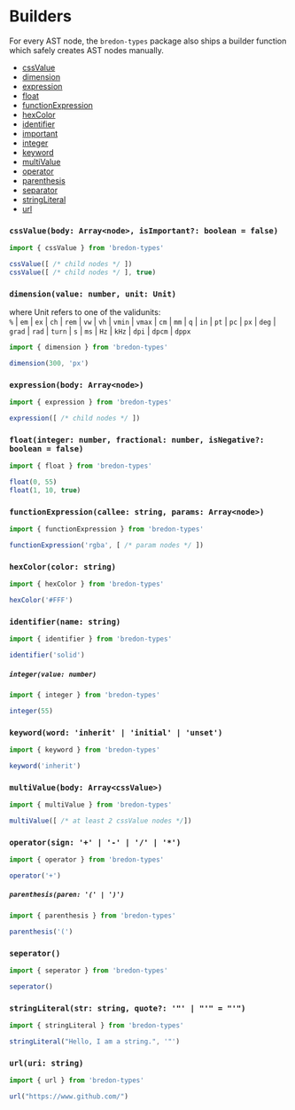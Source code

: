 # Builders

For every AST node, the `bredon-types` package also ships a builder function which safely creates AST nodes manually.

* [cssValue](#cssvaluebody-arraynode)
* [dimension](#dimensionvalue-number-unit-unit)
* [expression](#expressionbody-arraynode)
* [float](#floatinteger-number-fractional-number-isnegative-boolean--false)
* [functionExpression](#functionexpressioncallee-string-params-arraynode)
* [hexColor](#hexcolorcolor-string)
* [identifier](#identifiername-string)
* [important](#important)
* [integer](#integervalue-number)
* [keyword](#keywordword-inherit-initial--unset)
* [multiValue](#multivaluebody-arraycssvalue)
* [operator](#operatorsign--------)
* [parenthesis](#parenthesisparen--)
* [separator](#separator)
* [stringLiteral](#stringliteralstr-string-quote-----)
* [url](#urluri-string)

### `cssValue(body: Array<node>, isImportant?: boolean = false)`

```javascript
import { cssValue } from 'bredon-types'

cssValue([ /* child nodes */ ])
cssValue([ /* child nodes */ ], true)
```

### `dimension(value: number, unit: Unit)`

where Unit refers to one of the validunits:<br>
`%` | `em` | `ex`  | `ch`  | `rem`  | `vw`  | `vh`  | `vmin`  | `vmax`  | `cm`  | `mm`  | `q`  | `in`  | `pt`  | `pc`  | `px`  | `deg`  | `grad`  | `rad`  | `turn`  | `s`  | `ms`  | `Hz`  | `kHz`  | `dpi`  | `dpcm`  | `dppx`

```javascript
import { dimension } from 'bredon-types'

dimension(300, 'px')
```

### `expression(body: Array<node>)`

```javascript
import { expression } from 'bredon-types'

expression([ /* child nodes */ ])
```

### `float(integer: number, fractional: number, isNegative?: boolean = false)`

```javascript
import { float } from 'bredon-types'

float(0, 55)
float(1, 10, true)
```

### `functionExpression(callee: string, params: Array<node>)`

```javascript
import { functionExpression } from 'bredon-types'

functionExpression('rgba', [ /* param nodes */ ])
```

### `hexColor(color: string)`

```javascript
import { hexColor } from 'bredon-types'

hexColor('#FFF')
```

### `identifier(name: string)`

```javascript
import { identifier } from 'bredon-types'

identifier('solid')
```

##### `integer(value: number)`

```javascript
import { integer } from 'bredon-types'

integer(55)
```

### `keyword(word: 'inherit' | 'initial' | 'unset')`

```javascript
import { keyword } from 'bredon-types'

keyword('inherit')
```


### `multiValue(body: Array<cssValue>)`

```javascript
import { multiValue } from 'bredon-types'

multiValue([ /* at least 2 cssValue nodes */])
```

### `operator(sign: '+' | '-' | '/' | '*')`

```javascript
import { operator } from 'bredon-types'

operator('+')
```

##### `parenthesis(paren: '(' | ')')`

```javascript
import { parenthesis } from 'bredon-types'

parenthesis('(')
```

### `seperator()`

```javascript
import { seperator } from 'bredon-types'

seperator()
```

### `stringLiteral(str: string, quote?: '"' | "'" = "'")`

```javascript
import { stringLiteral } from 'bredon-types'

stringLiteral("Hello, I am a string.", '"')
```

### `url(uri: string)`

```javascript
import { url } from 'bredon-types'

url("https://www.github.com/")
```
